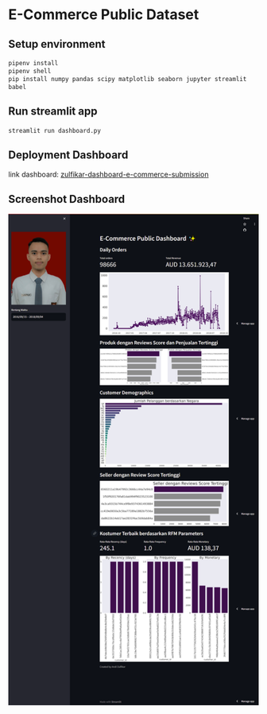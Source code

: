 # E-Commerce Public Dataset
## Setup environment 
```
pipenv install
pipenv shell
pip install numpy pandas scipy matplotlib seaborn jupyter streamlit babel
```
## Run streamlit app
```
streamlit run dashboard.py
```

## Deployment Dashboard
link dashboard: [zulfikar-dashboard-e-commerce-submission](https://zulfikar-dashboard-e-commerce-submission.streamlit.app/)

## Screenshot Dashboard
![Gambar Dashboard](./dashboard.png)